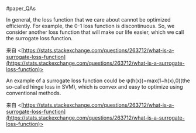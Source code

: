 #paper_QAs 

In general, the loss function that we care about cannot be optimized efficiently. For example, the 0-1 loss function is discontinuous. So, we consider another loss function that will make our life easier, which we call the surrogate loss function.

来自 <[https://stats.stackexchange.com/questions/263712/what-is-a-surrogate-loss-function](https://stats.stackexchange.com/questions/263712/what-is-a-surrogate-loss-function)>

An example of a surrogate loss function could be ψ(h(x))=max(1−h(x),0)(the so-called hinge loss in SVM), which is convex and easy to optimize using conventional methods.

来自 <[https://stats.stackexchange.com/questions/263712/what-is-a-surrogate-loss-function](https://stats.stackexchange.com/questions/263712/what-is-a-surrogate-loss-function)>